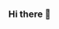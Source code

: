 ### Hi there 👋

<!--
**Saurav12das/Saurav12das** is a ✨ _special_ ✨ repository because its `README.md` (this file) appears on your GitHub profile.

Here are some ideas to get you started:

- 🔭 I’m currently working on Soil Health.
- 🌱 I’m currently learning google earth engine
- 👯 I’m looking to collaborate on data-science to some cool stuff in soil science
- 🤔 I’m looking for help with ...
- 💬 Ask me about soil, soil microbiology, microbiology, ggplot, R
- 📫 How to reach me: saurav12das@gmail.com
- 😄 Pronouns: ...
- ⚡ Fun fact: ...
-->
